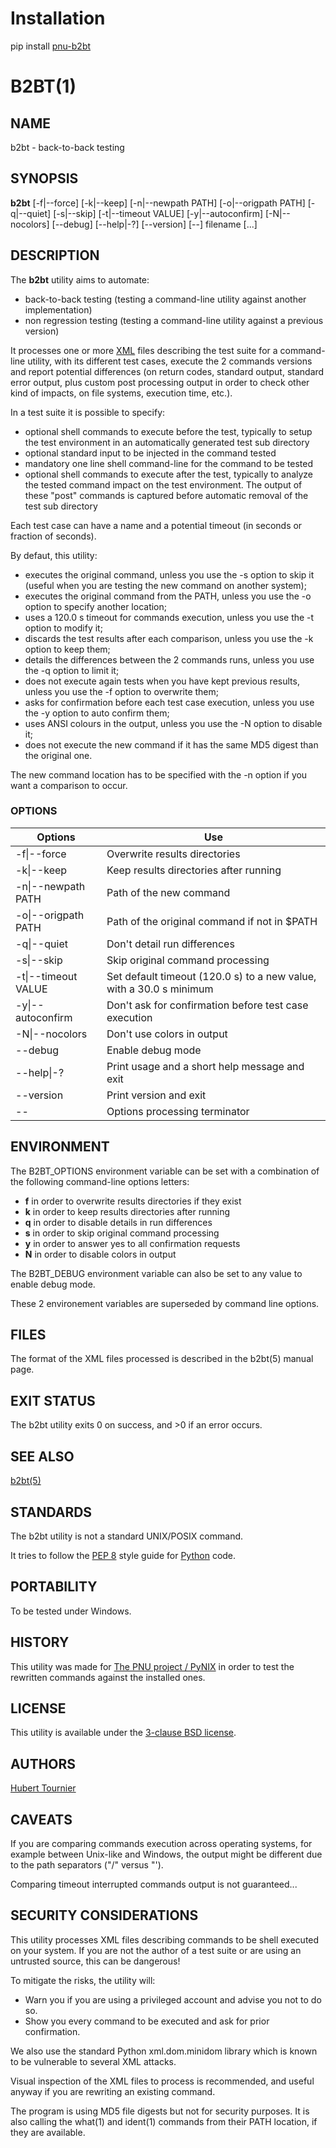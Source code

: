 # Installation
pip install [pnu-b2bt](https://pypi.org/project/pnu-b2bt/)

# B2BT(1)

## NAME
b2bt - back-to-back testing

## SYNOPSIS
**b2bt**
\[-f|--force\]
\[-k|--keep\]
\[-n|--newpath PATH\]
\[-o|--origpath PATH\]
\[-q|--quiet\]
\[-s|--skip\]
\[-t|--timeout VALUE\]
\[-y|--autoconfirm\]
\[-N|--nocolors\]
\[--debug\]
\[--help|-?\]
\[--version\]
\[--\]
filename \[...\]

## DESCRIPTION
The **b2bt** utility aims to automate:
* back-to-back testing (testing a command-line utility against another implementation)
* non regression testing (testing a command-line utility against a previous version)

It processes one or more [XML](https://en.wikipedia.org/wiki/XML) files describing the test suite for a command-line utility,
with its different test cases, execute the 2 commands versions and report potential
differences (on return codes, standard output, standard error output, plus custom post
processing output in order to check other kind of impacts, on file systems, execution time, etc.).

In a test suite it is possible to specify:
* optional shell commands to execute before the test, typically to setup the test environment
  in an automatically generated test sub directory
* optional standard input to be injected in the command tested
* mandatory one line shell command-line for the command to be tested
* optional shell commands to execute after the test, typically to analyze the tested command
  impact on the test environment. The output of these "post" commands is captured before
  automatic removal of the test sub directory

Each test case can have a name and a potential timeout (in seconds or fraction of seconds).

By defaut, this utility:
* executes the original command, unless you use the -s option to skip it (useful when you are testing the new command on another system);
* executes the original command from the PATH, unless you use the -o option to specify another location;
* uses a 120.0 s timeout for commands execution, unless you use the -t option to modify it;
* discards the test results after each comparison, unless you use the -k option to keep them;
* details the differences between the 2 commands runs, unless you use the -q option to limit it;
* does not execute again tests when you have kept previous results, unless you use the -f option to overwrite them;
* asks for confirmation before each test case execution, unless you use the -y option to auto confirm them;
* uses ANSI colours in the output, unless you use the -N option to disable it;
* does not execute the new command if it has the same MD5 digest than the original one.

The new command location has to be specified with the -n option if you want a comparison to occur.

### OPTIONS
Options | Use
------- | ---
-f\|--force|Overwrite results directories
-k\|--keep|Keep results directories after running
-n\|--newpath PATH|Path of the new command
-o\|--origpath PATH|Path of the original command if not in $PATH
-q\|--quiet|Don't detail run differences
-s\|--skip|Skip original command processing
-t\|--timeout VALUE|Set default timeout (120.0 s) to a new value, with a 30.0 s minimum
-y\|--autoconfirm|Don't ask for confirmation before test case execution
-N\|--nocolors|Don't use colors in output
--debug|Enable debug mode
--help\|-?|Print usage and a short help message and exit
--version|Print version and exit
--|Options processing terminator

## ENVIRONMENT
The B2BT_OPTIONS environment variable can be set with a combination of the following command-line options letters:
* **f** in order to overwrite results directories if they exist
* **k** in order to keep results directories after running
* **q** in order to disable details in run differences
* **s** in order to skip original command processing
* **y** in order to answer yes to all confirmation requests
* **N** in order to disable colors in output

The B2BT_DEBUG environment variable can also be set to any value to enable debug mode.

These 2 environement variables are superseded by command line options.

## FILES
The format of the XML files processed is described in the b2bt(5) manual page.

## EXIT STATUS
The b2bt utility exits 0 on success, and >0 if an error occurs.

## SEE ALSO
[b2bt(5)](https://github.com/HubTou/b2bt/README.5.md)

## STANDARDS
The b2bt utility is not a standard UNIX/POSIX command.

It tries to follow the [PEP 8](https://www.python.org/dev/peps/pep-0008/) style guide for [Python](https://www.python.org/) code.

## PORTABILITY
To be tested under Windows.

## HISTORY
This utility was made for [The PNU project / PyNIX](https://github.com/HubTou/PNU)
in order to test the rewritten commands against the installed ones.

## LICENSE
This utility is available under the [3-clause BSD license](https://opensource.org/licenses/BSD-3-Clause).

## AUTHORS
[Hubert Tournier](https://github.com/HubTou)

## CAVEATS
If you are comparing commands execution across operating systems, for example between Unix-like and Windows,
the output might be different due to the path separators ("/" versus "\').

Comparing timeout interrupted commands output is not guaranteed...

## SECURITY CONSIDERATIONS
This utility processes XML files describing commands to be shell executed on your system.
If you are not the author of a test suite or are using an untrusted source, this can be dangerous!

To mitigate the risks, the utility will:
* Warn you if you are using a privileged account and advise you not to do so.
* Show you every command to be executed and ask for prior confirmation.

We also use the standard Python xml.dom.minidom library which is known to be vulnerable to several XML attacks.

Visual inspection of the XML files to process is recommended, and useful anyway if you are rewriting an existing command.

The program is using MD5 file digests but not for security purposes.
It is also calling the what(1) and ident(1) commands from their PATH location, if they are available.
